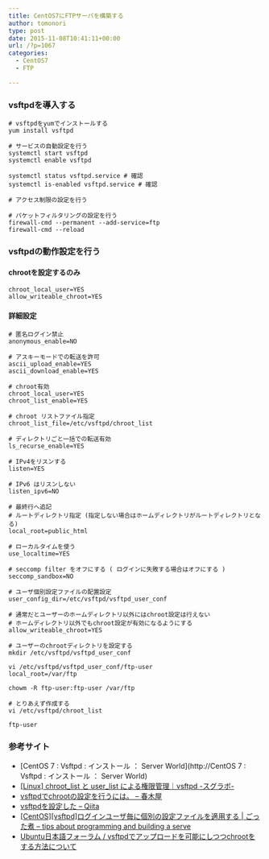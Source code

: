 ```yaml
---
title: CentOS7にFTPサーバを構築する
author: tomonori
type: post
date: 2015-11-08T10:41:11+00:00
url: /?p=1067
categories:
  - CentOS7
  - FTP

---
```

### vsftpdを導入する

```:bash
# vsftpdをyumでインストールする
yum install vsftpd

# サービスの自動設定を行う
systemctl start vsftpd
systemctl enable vsftpd

systemctl status vsftpd.service # 確認
systemctl is-enabled vsftpd.service # 確認

# アクセス制限の設定を行う

# パケットフィルタリングの設定を行う
firewall-cmd --permanent --add-service=ftp
firewall-cmd --reload
```

### vsftpdの動作設定を行う

#### chrootを設定するのみ

```:bash
chroot_local_user=YES
allow_writeable_chroot=YES
```

#### 詳細設定

```:bash
# 匿名ログイン禁止
anonymous_enable=NO

# アスキーモードでの転送を許可
ascii_upload_enable=YES
ascii_download_enable=YES

# chroot有効
chroot_local_user=YES
chroot_list_enable=YES

# chroot リストファイル指定
chroot_list_file=/etc/vsftpd/chroot_list

# ディレクトリごと一括での転送有効
ls_recurse_enable=YES

# IPv4をリスンする
listen=YES

# IPv6 はリスンしない
listen_ipv6=NO

# 最終行へ追記
# ルートディレクトリ指定 (指定しない場合はホームディレクトリがルートディレクトリとなる)
local_root=public_html

# ローカルタイムを使う
use_localtime=YES

# seccomp filter をオフにする ( ログインに失敗する場合はオフにする )
seccomp_sandbox=NO

# ユーザ個別設定ファイルの配置設定
user_config_dir=/etc/vsftpd/vsftpd_user_conf

# 通常だとユーザーのホームディレクトリ以外にはchroot設定は行えない
# ホームディレクトリ以外でもchroot設定が有効になるようにする
allow_writeable_chroot=YES
```

```:bash
# ユーザーのchrootディレクトリを設定する
mkdir /etc/vsftpd/vsftpd_user_conf

vi /etc/vsftpd/vsftpd_user_conf/ftp-user
local_root=/var/ftp

chowm -R ftp-user:ftp-user /var/ftp

# とりあえず作成する
vi /etc/vsftpd/chroot_list

ftp-user
```

### 参考サイト

  * [CentOS 7 : Vsftpd : インストール ： Server World](http://CentOS 7 : Vsftpd : インストール ： Server World)
  * [[Linux] chroot_list と user_list による権限管理｜vsftpd -スグラボ-](http://blog.sugulab.com/?p=1635)
  * [vsftpdでchrootの設定を行うには。 &#8211; 春木屋](http://d.hatena.ne.jp/flageo/20081219/p1)
  * [vsftpdを設定した &#8211; Qiita](http://qiita.com/tukiyo3/items/5360e74eff80c894dfae)
  * [\[CentOS\]\[vsftpd\]ログインユーザ毎に個別の設定ファイルを適用する | ごった煮 &#8211; tips about programming and building a serve][1]
  * [Ubuntu日本語フォーラム / vsftpdでアップロードを可能にしつつchrootをする方法について](https://forums.ubuntulinux.jp/viewtopic.php?id=16644)

 [1]: http://park1.wakwak.com/~ima/centos4_vsftpd0005.html